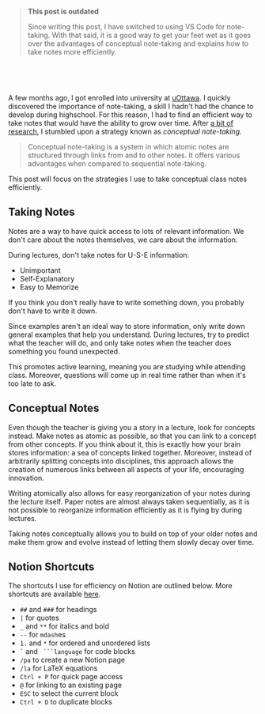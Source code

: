 > **This post is outdated**
>
> Since writing this post, I have switched to using VS Code for note-taking. With that said, it is a good way to get your feet wet as it goes over the advantages of conceptual note-taking and explains how to take notes more efficiently.

&nbsp;

&nbsp;

A few months ago, I got enrolled into university at [uOttawa](https://www2.uottawa.ca/en). I quickly discovered the importance of note-taking, a skill I hadn't had the chance to develop during highschool. For this reason, I had to find an efficient way to take notes that would have the ability to grow over time. After [a bit of research](https://www.youtube.com/watch?v=MYJsGksojms), I stumbled upon a strategy known as _conceptual note-taking_.

> Conceptual note-taking is a system in which atomic notes are structured through links from and to other notes. It offers various advantages when compared to sequential note-taking.

This post will focus on the strategies I use to take conceptual class notes efficiently.

## Taking Notes

Notes are a way to have quick access to lots of relevant information. We don't care about the notes themselves, we care about the information.

During lectures, don't take notes for U-S-E information:

- Unimportant
- Self-Explanatory
- Easy to Memorize

If you think you don't really have to write something down, you probably don't have to write it down.

Since examples aren't an ideal way to store information, only write down general examples that help you understand. During lectures, try to predict what the teacher will do, and only take notes when the teacher does something you found unexpected.

This promotes active learning, meaning you are studying while attending class. Moreover, questions will come up in real time rather than when it's too late to ask.

## Conceptual Notes

Even though the teacher is giving you a story in a lecture, look for concepts instead. Make notes as atomic as possible, so that you can link to a concept from other concepts. If you think about it, this is exactly how your brain stores information: a sea of concepts linked together. Moreover, instead of arbitrarily splitting concepts into disciplines, this approach allows the creation of numerous links between all aspects of your life, encouraging innovation.

Writing atomically also allows for easy reorganization of your notes during the lecture itself. Paper notes are almost always taken sequentially, as it is not possible to reorganize information efficiently as it is flying by during lectures.

Taking notes conceptually allows you to build on top of your older notes and make them grow and evolve instead of letting them slowly decay over time.

## Notion Shortcuts

The shortcuts I use for efficiency on Notion are outlined below. More shortcuts are available [here](https://www.notion.so/help/keyboard-shortcuts).

- `##` and `###` for headings
- `|` for quotes
- `_` and `**` for italics and bold
- `--` for `mdash`es
- `1.` and `*` for ordered and unordered lists
- `` ` `` and ` ```language` for code blocks
- `/pa` to create a new Notion page
- `/la` for LaTeX equations
- `Ctrl + P` for quick page access
- `@` for linking to an existing page
- `ESC` to select the current block
- `Ctrl + D` to duplicate blocks
